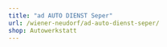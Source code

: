 ```yaml
---
title: "ad AUTO DIENST Seper"
url: /wiener-neudorf/ad-auto-dienst-seper/
shop: Autowerkstatt
---
```

